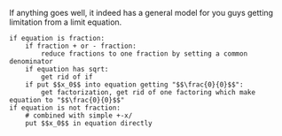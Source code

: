 If anything goes well, it indeed has a general model for you guys getting limitation from a limit equation.

```
if equation is fraction:
    if fraction + or - fraction:
        reduce fractions to one fraction by setting a common denominator
    if equation has sqrt:
        get rid of if
    if put $$x_0$$ into equation getting "$$\frac{0}{0}$$":
        get factorization, get rid of one factoring which make equation to "$$\frac{0}{0}$$"
if equation is not fraction:
    # combined with simple +-x/ 
    put $$x_0$$ in equation directly
```


